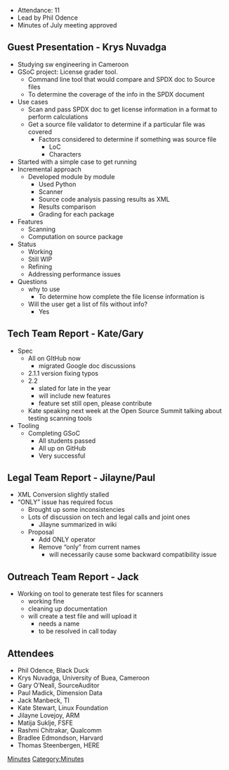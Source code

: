   - Attendance: 11
  - Lead by Phil Odence
  - Minutes of July meeting approved

## Guest Presentation - Krys Nuvadga

  - Studying sw engineering in Cameroon
  - GSoC project: License grader tool.
      - Command line tool that would compare and SPDX doc to Source
        files
      - To determine the coverage of the info in the SPDX document
  - Use cases
      - Scan and pass SPDX doc to get license information in a format to
        perform calculations
      - Get a source file validator to determine if a particular file
        was covered
          - Factors considered to determine if something was source file
              - LoC
              - Characters
  - Started with a simple case to get running
  - Incremental approach
      - Developed module by module
          - Used Python
          - Scanner
          - Source code analysis passing results as XML
          - Results comparison
          - Grading for each package
  - Features
      - Scanning
      - Computation on source package
  - Status
      - Working
      - Still WIP
      - Refining
      - Addressing performance issues
  - Questions
      - why to use
          - To determine how complete the file license information is
      - Will the user get a list of fils without info?
          - Yes

## Tech Team Report - Kate/Gary

  - Spec
      - All on GItHub now
          - migrated Google doc discussions
      - 2.1.1 version fixing typos
      - 2.2
          - slated for late in the year
          - will include new features
          - feature set still open, please contribute
      - Kate speaking next week at the Open Source Summit talking about
        testing scanning tools
  - Tooling
      - Completing GSoC
          - All students passed
          - All up on GitHub
          - Very successful

## Legal Team Report - Jilayne/Paul

  - XML Conversion slightly stalled
  - “ONLY” issue has required focus
      - Brought up some inconsistencies
      - Lots of discussion on tech and legal calls and joint ones
          - Jilayne summarized in wiki
      - Proposal
          - Add ONLY operator
          - Remove “only” from current names
              - will necessarily cause some backward compatibility issue

## Outreach Team Report - Jack

  - Working on tool to generate test files for scanners
      - working fine
      - cleaning up documentation
      - will create a test file and will upload it
          - needs a name
          - to be resolved in call today

## Attendees

  - Phil Odence, Black Duck
  - Krys Nuvadga, University of Buea, Cameroon
  - Gary O’Neall, SourceAuditor
  - Paul Madick, Dimension Data
  - Jack Manbeck, TI
  - Kate Stewart, Linux Foundation
  - Jilayne Lovejoy, ARM
  - Matija Suklje, FSFE
  - Rashmi Chitrakar, Qualcomm
  - Bradlee Edmondson, Harvard
  - Thomas Steenbergen, HERE

[Minutes](Category:General "wikilink")
[Category:Minutes](Category:Minutes "wikilink")
